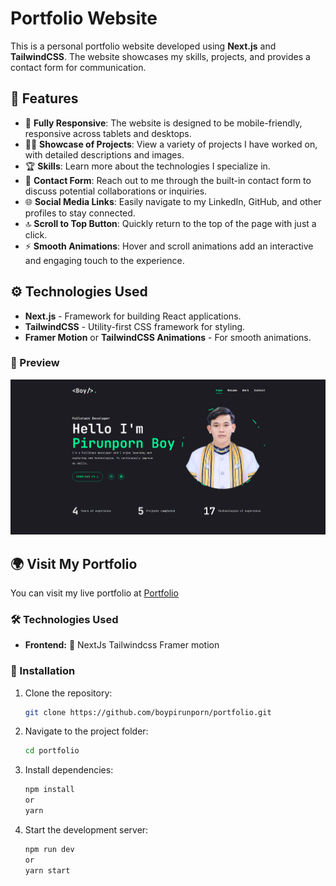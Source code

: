 # Portfolio Website

This is a personal portfolio website developed using **Next.js** and **TailwindCSS**. The website showcases my skills, projects, and provides a contact form for communication.

## 🚀 Features

- 📱 **Fully Responsive**: The website is designed to be mobile-friendly, responsive across tablets and desktops.
- 🧑‍💻 **Showcase of Projects**: View a variety of projects I have worked on, with detailed descriptions and images.
- 🏆 **Skills**: Learn more about the technologies I specialize in.
- 📧 **Contact Form**: Reach out to me through the built-in contact form to discuss potential collaborations or inquiries.
- 🌐 **Social Media Links**: Easily navigate to my LinkedIn, GitHub, and other profiles to stay connected.
- 🔝 **Scroll to Top Button**: Quickly return to the top of the page with just a click.
- ⚡ **Smooth Animations**: Hover and scroll animations add an interactive and engaging touch to the experience.


## ⚙️ Technologies Used

- **Next.js** - Framework for building React applications.
- **TailwindCSS** - Utility-first CSS framework for styling.
- **Framer Motion** or **TailwindCSS Animations** - For smooth animations.

### 📸 Preview

<div style='display:"flex";flex-direction:"row";flex-wrap:"wrap" gap:"2rem"'>
  <a href="https://portfolio-pirunporns-projects.vercel.app/">
    <img src="public/assets/screenshot.png" />
  </a>
</div>

## 🌍 Visit My Portfolio

You can visit my live portfolio at [Portfolio](https://portfolio-pearl-psi-31.vercel.app/)


### 🛠️ Technologies Used

- **Frontend:** 📱 NextJs Tailwindcss Framer motion

### 🔧 Installation

1. Clone the repository:
   ```sh
   git clone https://github.com/boypirunporn/portfolio.git  
   ```
2. Navigate to the project folder:
   ```sh
   cd portfolio  
   ```
3. Install dependencies:
   ```sh
   npm install
   or
   yarn  
   ```
4. Start the development server:
   ```sh
   npm run dev
   or
   yarn start  
   ```
